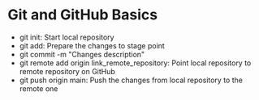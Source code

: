 # Git and GitHub Basics

- git init: Start local repository
- git add: Prepare the changes to stage point
- git commit -m "Changes description"
- git remote add origin link_remote_repository: Point local repository to remote repository on GitHub
- git push origin main: Push the changes from local repository to the remote one
